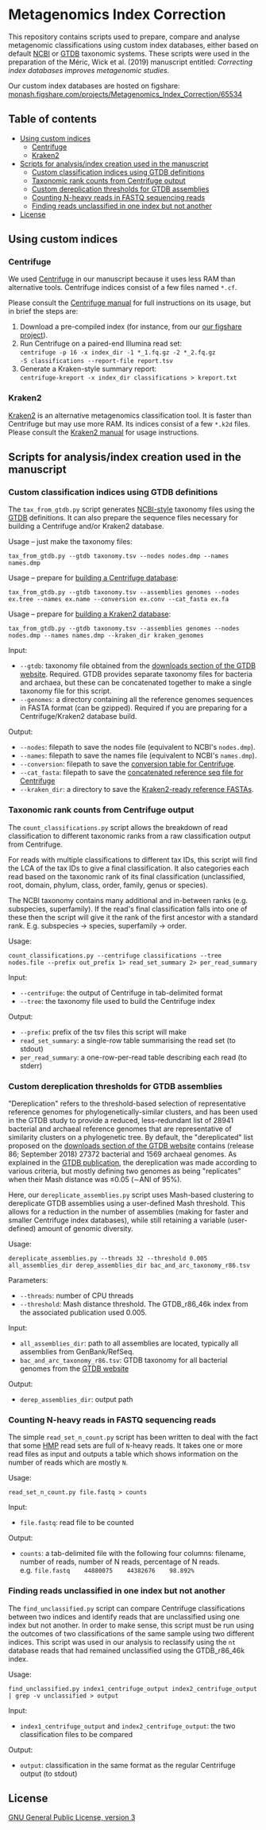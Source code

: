 # Metagenomics Index Correction

This repository contains scripts used to prepare, compare and analyse metagenomic classifications using custom index databases, either based on default [NCBI](https://www.ncbi.nlm.nih.gov/Taxonomy/Browser/wwwtax.cgi) or [GTDB](http://gtdb.ecogenomic.org/) taxonomic systems. These scripts were used in the preparation of the Méric, Wick et al. (2019) manuscript entitled: _Correcting index databases improves metagenomic studies_.

Our custom index databases are hosted on figshare:<br>
[monash.figshare.com/projects/Metagenomics_Index_Correction/65534](https://monash.figshare.com/projects/Metagenomics_Index_Correction/65534)


## Table of contents

* [Using custom indices](#using-custom-indices)
  * [Centrifuge](#centrifuge)
  * [Kraken2](#kraken2)
* [Scripts for analysis/index creation used in the manuscript](#scripts-for-analysisindex-creation-used-in-the-manuscript)
  * [Custom classification indices using GTDB definitions](#custom-classification-indices-using-gtdb-definitions)
  * [Taxonomic rank counts from Centrifuge output](#taxonomic-rank-counts-from-centrifuge-output)
  * [Custom dereplication thresholds for GTDB assemblies](#custom-dereplication-thresholds-for-gtdb-assemblies)
  * [Counting N-heavy reads in FASTQ sequencing reads](#counting-n-heavy-reads-in-fastq-sequencing-reads)
  * [Finding reads unclassified in one index but not another](#finding-reads-unclassified-in-one-index-but-not-another)
* [License](#license)

## Using custom indices

### Centrifuge

We used [Centrifuge](http://www.ccb.jhu.edu/software/centrifuge/) in our manuscript because it uses less RAM than alternative tools. Centrifuge indices consist of a few files named `*.cf`.

Please consult the [Centrifuge manual](https://ccb.jhu.edu/software/centrifuge/manual.shtml) for full instructions on its usage, but in brief the steps are:

1. Download a pre-compiled index (for instance, from our [our figshare project](https://monash.figshare.com/projects/Metagenomics_Index_Correction/65534)).
2. Run Centrifuge on a paired-end Illumina read set:<br>
`centrifuge -p 16 -x index_dir -1 *_1.fq.gz -2 *_2.fq.gz`<br>
`-S classifications --report-file report.tsv`
3. Generate a Kraken-style summary report:<br>
`centrifuge-kreport -x index_dir classifications > kreport.txt`


### Kraken2

[Kraken2](https://ccb.jhu.edu/software/kraken2/) is an alternative metagenomics classification tool. It is faster than Centrifuge but may use more RAM. Its indices consist of a few `*.k2d` files. Please consult the [Kraken2 manual](https://ccb.jhu.edu/software/kraken2/index.shtml?t=manual) for usage instructions.




## Scripts for analysis/index creation used in the manuscript

### Custom classification indices using GTDB definitions

The `tax_from_gtdb.py` script generates [NCBI-style](ftp://ftp.ncbi.nlm.nih.gov/pub/taxonomy/taxdump_readme.txt) taxonomy files using the [GTDB](http://gtdb.ecogenomic.org) definitions. It can also prepare the sequence files necessary for building a Centrifuge and/or Kraken2 database.

Usage – just make the taxonomy files:
```
tax_from_gtdb.py --gtdb taxonomy.tsv --nodes nodes.dmp --names names.dmp
```

Usage – prepare for [building a Centrifuge database](http://www.ccb.jhu.edu/software/centrifuge/manual.shtml#custom-database):
```
tax_from_gtdb.py --gtdb taxonomy.tsv --assemblies genomes --nodes ex.tree --names ex.name --conversion ex.conv --cat_fasta ex.fa
```

Usage – prepare for [building a Kraken2 database](https://ccb.jhu.edu/software/kraken2/index.shtml?t=manual#custom-databases):
```
tax_from_gtdb.py --gtdb taxonomy.tsv --assemblies genomes --nodes nodes.dmp --names names.dmp --kraken_dir kraken_genomes
```

Input:
* `--gtdb`: taxonomy file obtained from the [downloads section of the GTDB website](http://gtdb.ecogenomic.org/downloads). Required. GTDB provides separate taxonomy files for bacteria and archaea, but these can be concatenated together to make a single taxonomy file for this script.
* `--genomes`: a directory containing all the reference genomes sequences in FASTA format (can be gzipped). Required if you are preparing for a Centrifuge/Kraken2 database build.

Output:
* `--nodes`: filepath to save the nodes file (equivalent to NCBI's `nodes.dmp`).
* `--names`: filepath to save the names file (equivalent to NCBI's `names.dmp`).
* `--conversion`: filepath to save the [conversion table for Centrifuge](http://www.ccb.jhu.edu/software/centrifuge/manual.shtml#custom-database).
* `--cat_fasta`: filepath to save the [concatenated reference seq file for Centrifuge](http://www.ccb.jhu.edu/software/centrifuge/manual.shtml#custom-database)
* `--kraken_dir`: a directory to save the [Kraken2-ready reference FASTAs](https://ccb.jhu.edu/software/kraken2/index.shtml?t=manual#custom-databases).




### Taxonomic rank counts from Centrifuge output

The `count_classifications.py` script allows the breakdown of read classification to different taxonomic ranks from a raw classification output from Centrifuge. 

For reads with multiple classifications to different tax IDs, this script will find the LCA of the tax IDs to give a final classification. It also categories each read based on the taxonomic rank of its final classification (unclassified, root, domain, phylum, class, order, family, genus or species).

The NCBI taxonomy contains many additional and in-between ranks (e.g. subspecies, superfamily). If the read's final classification falls into one of these then the script will give it the rank of the first ancestor with a standard rank. E.g. subspecies -> species, superfamily -> order.

Usage:
```
count_classifications.py --centrifuge classifications --tree nodes.file --prefix out_prefix 1> read_set_summary 2> per_read_summary
```

Input:
* `--centrifuge`: the output of Centrifuge in tab-delimited format
* `--tree`: the taxonomy file used to build the Centrifuge index

Output:
  * `--prefix`: prefix of the tsv files this script will make
  * `read_set_summary`: a single-row table summarising the read set (to stdout)
  * `per_read_summary`: a one-row-per-read table describing each read (to stderr)


### Custom dereplication thresholds for GTDB assemblies

"Dereplication" refers to the threshold-based selection of representative reference genomes for phylogenetically-similar clusters, and has been used in the GTDB study to provide a reduced, less-redundant list of 28941 bacterial and archaeal reference genomes that are representative of similarity clusters on a phylogenetic tree. By default, the "dereplicated" list proposed on the [downloads section of the GTDB website](http://gtdb.ecogenomic.org/downloads) contains (release 86; September 2018) 27372 bacterial and 1569 archaeal genomes. As explained in the [GTDB publication](https://www.nature.com/articles/nbt.4229), the dereplication was made according to various criteria, but mostly defining two genomes as being "replicates" when their Mash distance was ≤0.05 (∼ANI of 95%).

Here, our `dereplicate_assemblies.py` script uses Mash-based clustering to dereplicate GTDB assemblies using a user-defined Mash threshold. This allows for a reduction in the number of assemblies (making for faster and smaller Centrifuge index databases), while still retaining a variable (user-defined) amount of genomic diversity.

Usage:
```
dereplicate_assemblies.py --threads 32 --threshold 0.005 all_assemblies_dir derep_assemblies_dir bac_and_arc_taxonomy_r86.tsv
```

Parameters:
* `--threads`: number of CPU threads
* `--threshold`: Mash distance threshold. The GTDB_r86_46k index from the associated publication used 0.005.

Input:
* `all_assemblies_dir`: path to all assemblies are located, typically all assemblies from GenBank/RefSeq.
* `bac_and_arc_taxonomy_r86.tsv`: GTDB taxonomy for all bacterial genomes from the [GTDB website](http://gtdb.ecogenomic.org/downloads)

Output:
* `derep_assemblies_dir`: output path


### Counting N-heavy reads in FASTQ sequencing reads

The simple `read_set_n_count.py` script has been written to deal with the fact that some [HMP](https://hmpdacc.org/) read sets are full of `N`-heavy reads. It takes one or more read files as input and outputs a table which shows information on the number of reads which are mostly `N`.

Usage:
```
read_set_n_count.py file.fastq > counts
```
Input:
* `file.fastq`: read file to be counted

Output: 
* `counts`: a tab-delimited file with the following four columns: filename, number of reads, number of N reads, percentage of N reads.<br>
e.g. `file.fastq    44880075    44382676    98.892%`


### Finding reads unclassified in one index but not another

The `find_unclassified.py` script can compare Centrifuge classifications between two indices and identify reads that are unclassified using one index but not another. In order to make sense, this script must be run using the outcomes of two classifications of the same sample using two different indices. This script was used in our analysis to reclassify using the `nt` database reads that had remained unclassified using the GTDB_r86_46k index.

Usage:
```
find_unclassified.py index1_centrifuge_output index2_centrifuge_output | grep -v unclassified > output
```
Input:
* `index1_centrifuge_output` and `index2_centrifuge_output`: the two classification files to be compared

Output:
* `output`: classification in the same format as the regular Centrifuge output (to stdout)



## License

[GNU General Public License, version 3](https://www.gnu.org/licenses/gpl-3.0.html)
